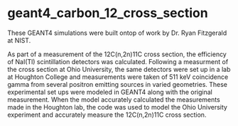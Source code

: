 # geant4_carbon_12_cross_section
These GEANT4 simulations were built ontop of work by Dr. Ryan Fitzgerald at NIST. 

As part of a measurement of the 12C(n,2n)11C cross section, the efficiency of NaI(Tl) scintillation detectors was calculated. Following a measurment of the cross section at Ohio University, the same detectors were set up in a lab at Houghton College and measurements were taken of 511 keV coincidence gamma from several positron emitting sources in varied geometries. These experimental set ups were modeled in GEANT4 along with the original measurement. When the model accurately calculated the measurements made in the Houghton lab, the code was used to model the Ohio University experiment and accurately measure the 12C(n,2n)11C cross section. 
